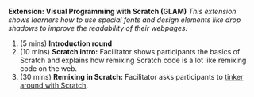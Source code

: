 **Extension: Visual Programming with Scratch (GLAM)** *This extension shows learners how to use special fonts and design elements like drop shadows to improve the readability of their webpages.*

<ol>
<li>(5 mins) <strong>Introduction round</strong></li>
<li>(10 mins) <strong>Scratch intro:</strong> Facilitator shows participants the basics of Scratch and explains how remixing Scratch code is a lot like remixing code on the web.</li>
<li>(30 mins) <strong>Remixing in Scratch:</strong> Facilitator asks participants to <a href="http://scratch.mit.edu/projects/editor/?tip_bar=getStarted">tinker around with Scratch</a>.</li>
</ol>
